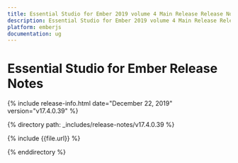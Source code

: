 ```yaml
---
title: Essential Studio for Ember 2019 volume 4 Main Release Release Notes  
description: Essential Studio for Ember 2019 volume 4 Main Release Release Notes  
platform: emberjs
documentation: ug
---
```


# Essential Studio for Ember  Release Notes  

{% include release-info.html date="December 22, 2019"  version="v17.4.0.39" %} 


{% directory path: _includes/release-notes/v17.4.0.39 %}

{% include {{file.url}} %}

{% enddirectory %}